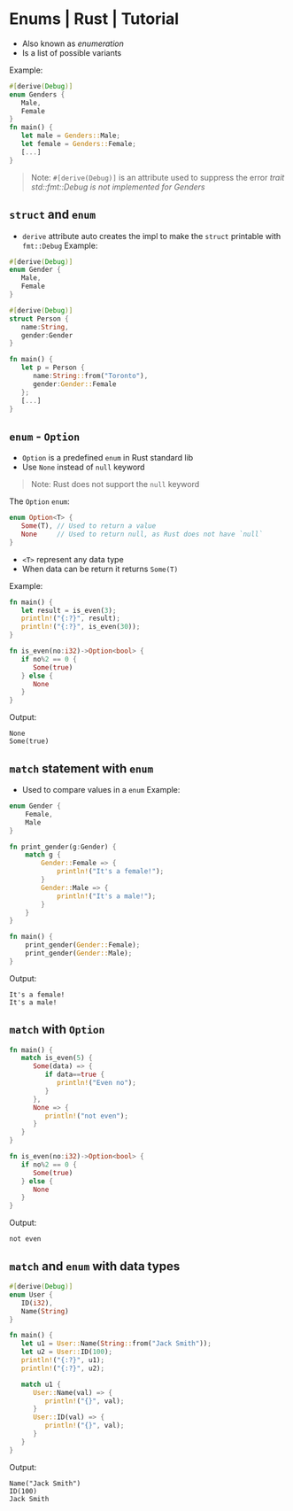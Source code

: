 # Enums | Rust | Tutorial
- Also known as *enumeration*
- Is a list of possible variants

Example: 
```rust
#[derive(Debug)]
enum Genders {
   Male,
   Female
}
fn main() {
   let male = Genders::Male;
   let female = Genders::Female;
   [...]
}
```

> Note: `#[derive(Debug)]` is an attribute used to suppress the error *trait std::fmt::Debug is not implemented for Genders*

## `struct` and `enum`
- `derive` attribute auto creates the impl to make the `struct` printable with `fmt::Debug`
Example: 
```rust
#[derive(Debug)]
enum Gender {
   Male,
   Female
}

#[derive(Debug)]
struct Person {
   name:String,
   gender:Gender
}

fn main() {
   let p = Person {
      name:String::from("Toronto"),
      gender:Gender::Female
   };
   [...]
}
```

## `enum` - `Option`
- `Option` is a predefined `enum` in Rust standard lib
- Use `None` instead of `null` keyword

> Note: Rust does not support the `null` keyword

The `Option` `enum`: 
```rust
enum Option<T> {
   Some(T), // Used to return a value
   None     // Used to return null, as Rust does not have `null`
}
```
- `<T>` represent any data type
- When data can be return it returns `Some(T)`

Example: 
```rust
fn main() {
   let result = is_even(3);
   println!("{:?}", result);
   println!("{:?}", is_even(30));
}

fn is_even(no:i32)->Option<bool> {
   if no%2 == 0 {
      Some(true)
   } else {
      None
   }
}
```
Output: 
```
None
Some(true)
```

## `match` statement with `enum`
- Used to compare values in a `enum`
Example: 
```rust
enum Gender {
    Female,
    Male
}

fn print_gender(g:Gender) {
    match g {
        Gender::Female => {
            println!("It's a female!");
        }
        Gender::Male => {
            println!("It's a male!");
        }
    }
}

fn main() {
    print_gender(Gender::Female);
    print_gender(Gender::Male);
}
```
Output: 
```
It's a female!
It's a male!
```

## `match` with `Option`
```rust
fn main() {
   match is_even(5) {
      Some(data) => {
         if data==true {
            println!("Even no");
         }
      },
      None => {
         println!("not even");
      }
   }
}

fn is_even(no:i32)->Option<bool> {
   if no%2 == 0 {
      Some(true)
   } else {
      None
   }
}
```
Output: 
```
not even
```

## `match` and `enum` with data types
```rust
#[derive(Debug)]
enum User {
   ID(i32),
   Name(String)
}

fn main() {
   let u1 = User::Name(String::from("Jack Smith"));
   let u2 = User::ID(100);
   println!("{:?}", u1);
   println!("{:?}", u2);

   match u1 {
      User::Name(val) => {
         println!("{}", val);
      }
      User::ID(val) => {
         println!("{}", val);
      }
   }
}
```
Output: 
```
Name("Jack Smith")
ID(100)
Jack Smith
```
